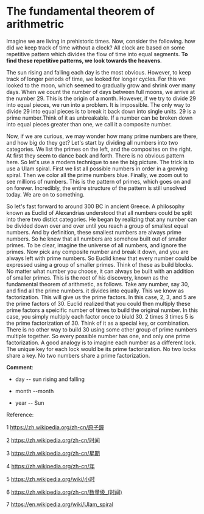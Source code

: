 # The fundamental theorem of arithmetric

Imagine we are living in prehistoric times. Now, consider the following. how did we keep track of time without a clock? All clock are based on some repetitive pattern which divides the flow of time into equal segments. **To find these repetitive patterns, we look towards the heavens**. 

The sun rising and falling each day is the most obvious. However, to keep track of longer periods of time, we looked for longer cycles. For this we looked to the moon, which seemed to gradually grow and shrink over many days. When we count the number of days between full moons, we arrive at the number 29. This is the origin of a month.  However, if we try to divide 29 into equal pieces, we run into a problem. It is impossible. The only way to divide 29 into equal pieces is to break it back down into single units. 29 is a prime number.Think of it as unbreakable. If a number can be broken down into equal pieces greater than one, we call it a composite number.

Now, if we are curious, we may wonder how many prime numbers are there, and how big do they get? Let's start by dividing all numbers into two categories. We list the primes on the left, and the composites on the right. At first they seem to dance back and forth. There is no obvious pattern here. So let's use a modern technique to see the big picture. The trick is to use a Ulam spiral. First we list all possible numbers in order in a growing spiral. Then we color all the prime numbers blue. Finally, we zoom out to see millions of numbers. This is the pattern of primes, which goes on and on forever. Incredibly, the entire structure of the pattern is still unsolved today. We are on to something. 

So let's fast forward to around 300 BC in ancient Greece. A philosophy known as Euclid of Alexandrias understood that all numbers could be split into there two distict categories. He began by  realizing that any number can be divided down over and over until you reach a group of smallest equal numbers. And by definition, these smallest numbers are always prime numbers.  So he knew that all numbers are somehow built out of smaller primes. To be clear, imagine the universe of all numbers, and ignore the primes. Now pick any composite number and break it down, and you are always left with prime numbers. So Euclid knew that every number could be expressed using a group of smaller primes. Think of these as build blocks. No matter what number you choose, it can always be built with an addition of smaller primes. This is the root of his discovery, known as the fundamental theorem of arithmetic, as follows. Take any number, say 30, and find all the prime numbers. it divides into equally. This we know as factorization. This will give us the prime factors. In this case, 2, 3, and 5 are the prime factors of 30. Euclid realized that you could then multiply these prime factors a speicific number of times to build the original number. In this case, you simply multiply each factor once to biuld 30. 2 times 3 times 5 is the prime factorization of 30. Think of it as a special key, or combination. There is no other way to build 30 using some other group of prime numbers multiple together.  So every possible number has one, and only one prime factorization. A good analogy is to imagine each number as a different lock. The unique key for each lock would be its prime factorization. No two locks share a key. No two numbers share a prime factorization. 



**Comment**:

- day -- sun rising and falling 

- month --month

- year -- Sun



Reference:

1 <https://zh.wikipedia.org/zh-cn/原子鐘>

2 <https://zh.wikipedia.org/zh-cn/时间>

3 <https://zh.wikipedia.org/zh-cn/星期>

4 <https://zh.wikipedia.org/zh-cn/年>

5 <https://zh.wikipedia.org/wiki/小时>

6 <https://zh.wikipedia.org/zh-cn/数量级_(时间)>

7 https://en.wikipedia.org/wiki/Ulam_spiral


